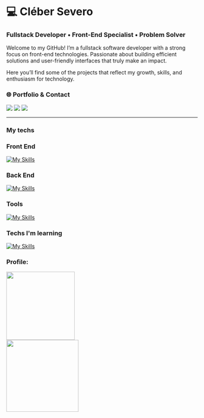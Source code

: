 ﻿

 # 💻 Cléber Severo

 ### Fullstack Developer • Front-End Specialist • Problem Solver

Welcome to my GitHub! I’m a fullstack software developer with a strong focus on front-end technologies. Passionate about building efficient solutions and user-friendly interfaces that truly make an impact.

Here you’ll find some of the projects that reflect my growth, skills, and enthusiasm for technology.

### 🌐 Portfolio & Contact

<a href="https://cleber-severo-my-portfolio.vercel.app/#hero" target="_blank"><img src="https://img.shields.io/badge/-Portfolio-%236f42c1?style=for-the-badge&logo=personal-portfolio&logoColor=white"></a>
<a href="https://www.linkedin.com/in/cleber-severo/" target="_blank"><img src="https://img.shields.io/badge/-LinkedIn-%230077B5?style=for-the-badge&logo=linkedin&logoColor=white"></a>
<a href="mailto:clebersevero1998@gmail.com"><img src="https://img.shields.io/badge/Gmail-D14836?style=for-the-badge&logo=gmail&logoColor=white"></a>
<br>

---

### My techs
### Front End
[![My Skills](https://skillicons.dev/icons?i=ts,react,redux,tailwind,materialui,sass,bootstrap)](https://skillicons.dev) 
<br>
### Back End
[![My Skills](https://skillicons.dev/icons?i=nodejs,express,mysql,postgres)](https://skillicons.dev) 
<br>

### Tools
[![My Skills](https://skillicons.dev/icons?i=vite,notion,git,github)](https://skillicons.dev) 


### Techs I'm learning
[![My Skills](https://skillicons.dev/icons?i=next,nest,jest,docker)](https://skillicons.dev)
 <br>

### Profile:

 <img style="display: block" height="180em" src="https://github-readme-stats-git-masterrstaa-rickstaa.vercel.app/api?username=Cleber-severo&&show_icons=true&theme=radical"/>
 <img height="190em" src="https://github-readme-stats-git-masterrstaa-rickstaa.vercel.app/api/top-langs/?username=Cleber-severo&layout=compact&langs_count=7&theme=radical"/>


